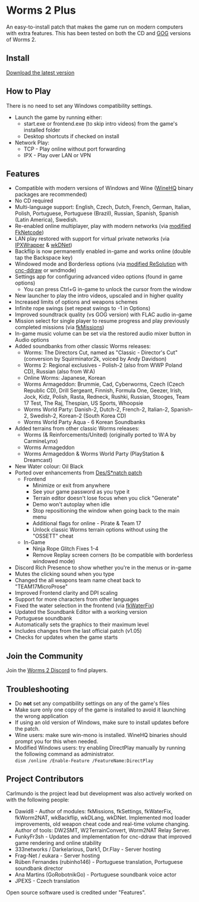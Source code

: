 # Worms 2 Plus
An easy-to-install patch that makes the game run on modern computers with extra features.
This has been tested on both the CD and [GOG](https://www.gog.com/game/worms_2) versions of Worms 2.

## Install
[Download the latest version](https://github.com/Carlmundo/W2-Plus/releases/latest)

## How to Play
There is no need to set any Windows compatibility settings.
- Launch the game by running either:
	- start.exe or frontend.exe (to skip intro videos) from the game's installed folder
	- Desktop shortcuts if checked on install
- Network Play:
	- TCP - Play online without port forwarding
	- IPX - Play over LAN or VPN

## Features
- Compatible with modern versions of Windows and Wine ([WineHQ](https://gitlab.winehq.org/wine/wine/-/wikis/Download#wine-binary-packages) binary packages are recommended)
- No CD required
- Multi-language support: English, Czech, Dutch, French, German, Italian, Polish, Portuguese, Portuguese (Brazil), Russian, Spanish, Spanish (Latin America), Swedish.
- Re-enabled online multiplayer, play with modern networks (via [modified](https://github.com/Carlmundo/fkNetcode) [FkNetcode](https://worms2d.info/FkNetcode))
- LAN play restored with support for virtual private networks (via [IPXWrapper](https://github.com/solemnwarning/ipxwrapper) & [wkDNet](https://github.com/Dawid8plc/wkDNet))
- Backflip is now permanently enabled in-game and works online (double tap the Backspace key)
- Windowed mode and Borderless options (via [modified ReSolution](https://github.com/Carlmundo/wkReSolution) with [cnc-ddraw](https://github.com/FunkyFr3sh/cnc-ddraw) or wndmode) 
- Settings app for configuring advanced video options (found in game options)
	- You can press Ctrl+G in-game to unlock the cursor from the window
- New launcher to play the intro videos, upscaled and in higher quality
- Increased limits of options and weapons schemes
- Infinite rope swings (set repeat swings to -1 in Options)
- Improved soundtrack quality (vs GOG version) with FLAC audio in-game
- Mission select for single player to resume progress and play previously completed missions (via [fkMissions](https://github.com/Dawid8plc/fkMissions))
- In-game music volume can be set via the restored audio mixer button in Audio options
- Added soundbanks from other classic Worms releases:
	- Worms: The Directors Cut, named as "Classic - Director's Cut" (conversion by Squirminator2k, voiced by Andy Davidson)
	- Worms 2: Regional exclusives - Polish-2 (also from WWP Poland CD), Russian (also from W:A)
	- Online Worms: Japanese, Korean
	- Worms Armageddon: Brummie, Cad, Cyberworms, Czech (Czech Republic CD), Drill Sergeant, Finnish, Formula One, Geezer, Irish, Jock, Kidz, Polish, Rasta, Redneck, Rushki, Russian, Stooges, Team 17 Test, The Raj, Thespian, US Sports, Whoopsie
	- Worms World Party: Danish-2, Dutch-2, French-2, Italian-2, Spanish-2, Swedish-2, Korean-2 (South Korea CD)
	- Worms World Party Aqua - 6 Korean Soundbanks
- Added terrains from other classic Worms releases:
	- Worms (& Reinforcements/United) (originally ported to W:A by CarmineLynx)
	- Worms Armageddon
	- Worms Armageddon & Worms World Party (PlayStation & Dreamcast)
- New Water colour: Oil Black
- Ported over enhancements from [Des/S*natch patch](https://worms2d.info/Des_patch)
	- Frontend
		- Minimize or exit from anywhere
		- See your game password as you type it
		- Terrain editor doesn't lose focus when you click "Generate"
		- Demo won't autoplay when idle
		- Stop repositioning the window when going back to the main menu
		- Additional flags for online - Pirate & Team 17
		- Unlock classic Worms terrain options without using the "OSSETT" cheat
	- In-Game	
		- Ninja Rope Glitch Fixes 1-4
		- Remove Replay screen corners (to be compatible with borderless windowed mode)
- Discord Rich Presence to show whether you're in the menus or in-game
- Mutes the clicking sound when you type
- Changed the all weapons team name cheat back to "TEAM17MicroProse"
- Improved Frontend clarity and DPI scaling
- Support for more characters from other languages 
- Fixed the water selection in the frontend (via [fkWaterFix](https://github.com/Dawid8plc/fkWaterFix))
- Updated the Soundbank Editor with a working version
- Portuguese soundbank
- Automatically sets the graphics to their maximum level
- Includes changes from the last official patch (v1.05)
- Checks for updates when the game starts

## Join the Community
Join the [Worms 2 Discord](https://discord.gg/Tvs83972UD) to find players.

## Troubleshooting
 - Do **not** set any compatibility settings on any of the game's files
 - Make sure only one copy of the game is installed to avoid it launching the wrong application
 - If using an old version of Windows, make sure to install updates before the patch.
 - Wine users: make sure win-mono is installed. WineHQ binaries should prompt you for this when needed.
 - Modified Windows users: try enabling DirectPlay manually by running the following command as administrator.  
```dism /online /Enable-Feature /FeatureName:DirectPlay```

## Project Contributors
Carlmundo is the project lead but development was also actively worked on with the following people:
 - Dawid8 - Author of modules: fkMissions, fkSettings, fkWaterFix, fkWorm2NAT, wkBackflip, wkDLang, wkDNet. Implemented mod loader improvements, old weapon cheat code and real-time volume changing. Author of tools: DW2SMT, W2TerrainConvert, Worm2NAT Relay Server.
 - FunkyFr3sh - Updates and implementation for cnc-ddraw that improved game rendering and online stability
 - 333networks / Darkelarious, Dark1, Dr.Flay - Server hosting
 - Frag-Net / eukara - Server hosting
 - Rúben Fernandes (rubinho146) - Portuguese translation, Portuguese soundbank director
 - Ana Martins (GoRobotnikGo) - Portuguese soundbank voice actor
 - JPEXS - Czech translation

Open source software used is credited under "Features".
